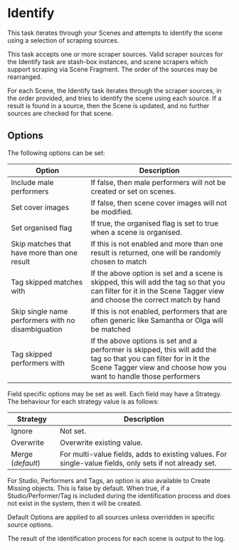 # Identify

This task iterates through your Scenes and attempts to identify the scene using a selection of scraping sources.

This task accepts one or more scraper sources. Valid scraper sources for the Identify task are stash-box instances, and scene scrapers which support scraping via Scene Fragment. The order of the sources may be rearranged.

For each Scene, the Identify task iterates through the scraper sources, in the order provided, and tries to identify the scene using each source. If a result is found in a source, then the Scene is updated, and no further sources are checked for that scene.

## Options

The following options can be set:

| Option | Description |
|--------|-------------|
| Include male performers | If false, then male performers will not be created or set on scenes. |
| Set cover images | If false, then scene cover images will not be modified. |
| Set organised flag | If true, the organised flag is set to true when a scene is organised. |
| Skip matches that have more than one result | If this is not enabled and more than one result is returned, one will be randomly chosen to match |
| Tag skipped matches with | If the above option is set and a scene is skipped, this will add the tag so that you can filter for it in the Scene Tagger view and choose the correct match by hand |
| Skip single name performers with no disambiguation | If this is not enabled, performers that are often generic like Samantha or Olga will be matched |
| Tag skipped performers with | If the above options is set and a performer is skipped, this will add the tag so that you can filter for in it the Scene Tagger view and choose how you want to handle those performers |

Field specific options may be set as well. Each field may have a Strategy. The behaviour for each strategy value is as follows:

| Strategy | Description |
|----------|-------------|
| Ignore | Not set. |
| Overwrite | Overwrite existing value. |
| Merge (*default*) | For multi-value fields, adds to existing values. For single-value fields, only sets if not already set. |

For Studio, Performers and Tags, an option is also available to Create Missing objects. This is false by default. When true, if a Studio/Performer/Tag is included during the identification process and does not exist in the system, then it will be created.

Default Options are applied to all sources unless overridden in specific source options. 

The result of the identification process for each scene is output to the log.
